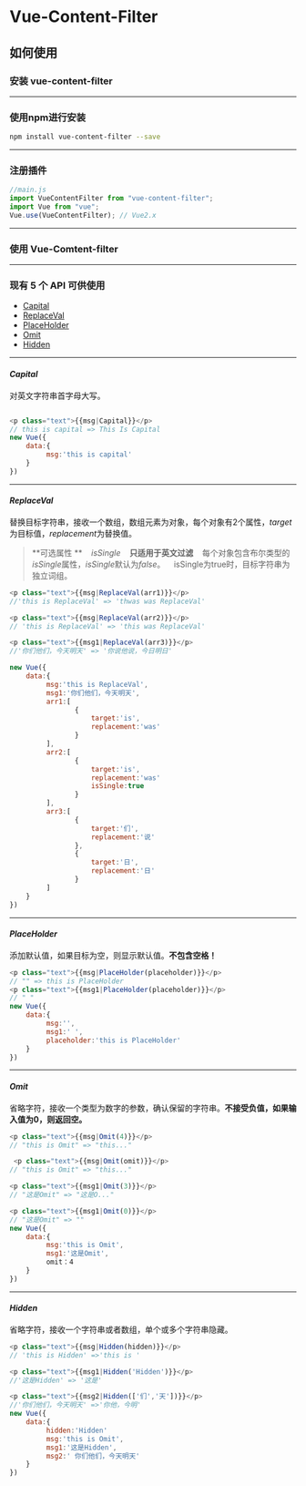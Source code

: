 # Vue-Content-Filter


## 如何使用


###  安装 **vue-content-filter**

----------


### 使用npm进行安装
```sh
npm install vue-content-filter --save
```

----------
### 注册插件
```javascript
//main.js
import VueContentFilter from "vue-content-filter";
import Vue from "vue";
Vue.use(VueContentFilter); // Vue2.x
```

----------


### 使用 **Vue-Comtent-filter**

----------


### 现有 5 个 API 可供使用
- [Capital](#Capital)
- [ReplaceVal](#ReplaceVal)
- [PlaceHolder](#PlaceHolder)
- [Omit](#Omit)
- [Hidden](#Hidden)

----------


#### *Capital*

对英文字符串首字母大写。


```javascript

<p class="text">{{msg|Capital}}</p> 
// this is capital => This Is Capital
new Vue({
    data:{
         msg:'this is capital'
    }
})
```

----------


#### *ReplaceVal*
替换目标字符串，接收一个数组，数组元素为对象，每个对象有2个属性，*target*为目标值，*replacement*为替换值。
>**可选属性 ** &nbsp;&nbsp;&nbsp;*isSingle*
&nbsp;&nbsp;&nbsp;**只适用于英文过滤**
&nbsp;&nbsp;&nbsp;每个对象包含布尔类型的*isSingle*属性，*isSingle*默认为*false*。
&nbsp;&nbsp;&nbsp;isSingle为true时，目标字符串为独立词组。
```javascript
<p class="text">{{msg|ReplaceVal(arr1)}}</p>
//'this is ReplaceVal' => 'thwas was ReplaceVal'

<p class="text">{{msg|ReplaceVal(arr2)}}</p>
// 'this is ReplaceVal' => 'this was ReplaceVal'

<p class="text">{{msg1|ReplaceVal(arr3)}}</p>
//'你们他们，今天明天' => '你说他说，今日明日'

new Vue({
    data:{
         msg:'this is ReplaceVal',
         msg1:'你们他们，今天明天',
         arr1:[
                {
                    target:'is',
                    replacement:'was'
                }
         ],
         arr2:[
                {
                    target:'is',
                    replacement:'was'
                    isSingle:true
                }
         ],
         arr3:[
                {
                    target:'们',
                    replacement:'说'
                },
                {
                    target:'日',
                    replacement:'日'
                }
         ]
    }
})
```
----------


#### *PlaceHolder*
添加默认值，如果目标为空，则显示默认值。**不包含空格！**
```javascript
<p class="text">{{msg|PlaceHolder(placeholder)}}</p>
// "" => this is PlaceHolder
<p class="text">{{msg1|PlaceHolder(placeholder)}}</p>
// " "
new Vue({
    data:{
         msg:'',
         msg1:' ',
         placeholder:'this is PlaceHolder'
    }
})
```

----------


#### *Omit*

省略字符，接收一个类型为数字的参数，确认保留的字符串。**不接受负值，如果输入值为0，则返回空。**
```javascript
<p class="text">{{msg|Omit(4)}}</p>
// "this is Omit" => "this..."

 <p class="text">{{msg|Omit(omit)}}</p>
// "this is Omit" => "this..."

<p class="text">{{msg1|Omit(3)}}</p>
// "这是Omit" => "这是O..."

<p class="text">{{msg1|Omit(0)}}</p>
// "这是Omit" => ""
new Vue({
    data:{
         msg:'this is Omit',
         msg1:'这是Omit',
         omit：4 
    }
})
```

----------
#### *Hidden*

省略字符，接收一个字符串或者数组，单个或多个字符串隐藏。
```javascript
<p class="text">{{msg|Hidden(hidden)}}</p>
// 'this is Hidden' =>'this is '

<p class="text">{{msg1|Hidden('Hidden')}}</p>
//'这是Hidden' => '这是'

<p class="text">{{msg2|Hidden(['们','天'])}}</p>
//'你们他们，今天明天' =>'你他，今明'
new Vue({
    data:{
         hidden:'Hidden'
         msg:'this is Omit',
         msg1:'这是Hidden',
         msg2:' 你们他们，今天明天'
    }
})
```

